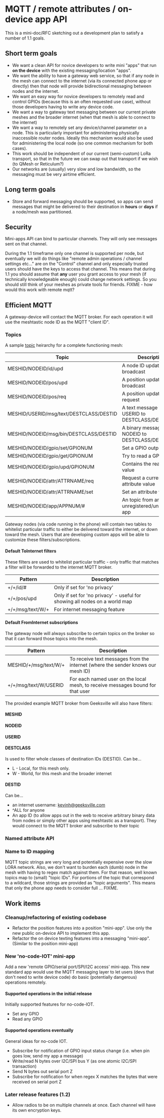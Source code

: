 # MQTT / remote attributes / on-device app API

This is a mini-doc/RFC sketching out a development plan to satisfy a number of 1.1 goals.

## Short term goals

- We want a clean API for novice developers to write mini "apps" that run **on the device** with the existing messaging/location "apps".
- We want the ability to have a gateway web service, so that if any node in the mesh can connect to the internet (via its connected phone app or directly) then that node will provide bidirectional messaging between nodes and the internet.
- We want an easy way for novice developers to remotely read and control GPIOs (because this is an often requested use case), without those developers having to write any device code.
- We want a way to gateway text messaging between our current private meshes and the broader internet (when that mesh is able to connect to the internet)
- We want a way to remotely set any device/channel parameter on a node. This is particularly important for administering physically inaccessible router nodes. Ideally this mechanism would also be used for administering the local node (so one common mechanism for both cases).
- This work should be independent of our current (semi-custom) LoRa transport, so that in the future we can swap out that transport if we wish (to QMesh or Reticulum?)
- Our networks are (usually) very slow and low bandwidth, so the messaging must be very airtime efficient.

## Long term goals

- Store and forward messaging should be supported, so apps can send messages that might be delivered to their destination in **hours** or **days** if a node/mesh was partitioned.

## Security

Mini-apps API can bind to particular channels. They will only see messages sent on that channel.

During the 1.1 timeframe only one channel is supported per node, but eventually we will do things like "remote admin operations / channel settings etc..." are on the "Control" channel and only especially trusted users should have the keys to access that channel. This means that during 1.1 you should assume that **any** user you grant access to your mesh (if technically knowledgeable enough) could change network settings. So you should still think of your meshes as private tools for friends. FIXME - how would this work with remote mqtt?

## Efficient MQTT

A gateway-device will contact the MQTT broker. For each operation it will use the meshtastic node ID as the MQTT "client ID".

### Topics

A sample [topic](https://www.hivemq.com/blog/mqtt-essentials-part-5-mqtt-topics-best-practices/) heirarchy for a complete functioning mesh:

| Topic                                   | Description                                         |
| --------------------------------------- | --------------------------------------------------- |
| MESHID/NODEID/id/upd                    | A node ID update broadcast                          |
| MESHID/NODEID/pos/upd                   | A position update broadcast                         |
| MESHID/NODEID/pos/req                   | A position update request                           |
| MESHID/USERID/msg/text/DESTCLASS/DESTID | A text message from USERID to DESTCLASS/DESTID      |
| MESHID/NODEID/msg/bin/DESTCLASS/DESTID  | A binary message from NODEID to DESTCLASS/DESTCLASS |
| MESHID/NODEID/gpio/set/GPIONUM          | Set a GPIO output                                   |
| MESHID/NODEID/gpio/get/GPIONUM          | Try to read a GPIO                                  |
| MESHID/NODEID/gpio/upd/GPIONUM          | Contains the read GPIO value                        |
| MESHID/NODEID/attr/ATTRNAME/req         | Request a current attribute value                   |
| MESHID/NODEID/attr/ATTRNAME/set         | Set an attribute value                              |
| MESHID/NODEID/app/APPNUM/#              | An topic from an unregistered/unknown app           |

Gateway nodes (via code running in the phone) will contain two tables to whitelist particular traffic to either be delivered toward the internet, or down toward the mesh. Users that are developing custom apps will be able to customize these filters/subscriptions.

#### Default ToInternet filters

These filters are used to whitelist particular traffic - only traffic that matches a filter will be forwarded to the internet MQTT broker.

| Pattern          | Description                                                                |
| ---------------- | -------------------------------------------------------------------------- |
| +/+/id/#         | Only if set for 'no privacy'                                               |
| +/+/pos/upd      | Only if set for 'no privacy' - useful for showing all nodes on a world map |
| +/+/msg/text/W/+ | For internet messaging feature                                             |

#### Default FromInternet subscriptions

The gateway node will always subscribe to certain topics on the broker so that it can forward those topics into the mesh.

| Pattern               | Description                                                                     |
| --------------------- | ------------------------------------------------------------------------------- |
| MESHID/+/msg/text/W/+ | To receive text messages from the internet (where the sender knows our mesh ID) |
| +/+/msg/text/W/USERID | For each named user on the local mesh, to receive messages bound for that user  |

The provided example MQTT broker from Geeksville will also have filters:

#### MESHID

#### NODEID

#### USERID

#### DESTCLASS

Is used to filter whole classes of destination IDs (DESTID). Can be...

- L - Local, for this mesh only.
- W - World, for this mesh and the broader internet

#### DESTID

Can be...

- an internet username: kevinh@geeksville.com
- ^ALL for anyone
- An app ID (to allow apps out in the web to receive arbitrary binary data from nodes or simply other apps using meshtastic as a transport). They would connect to the MQTT broker and subscribe to their topic

### Named attribute API

### Name to ID mapping

MQTT topic strings are very long and potentially expensive over the slow LORA network. Also, we don't want to burden each (dumb) node in the mesh with having to regex match against them. For that reason, well known topics map to (small) "topic IDs". For portions of the topic that correspond to a wildcard, those strings are provided as "topic arguments". This means that only the phone app needs to consider full ... FIXME.

## Work items

### Cleanup/refactoring of existing codebase

- Refactor the position features into a position "mini-app". Use only the new public on-device API to implement this app.
- Refactor the on device texting features into a messaging "mini-app". (Similar to the position mini-app)

### New 'no-code-IOT' mini-app

Add a new 'remote GPIO/serial port/SPI/I2C access' mini-app. This new standard app would use the MQTT messaging layer to let users (devs that don't need to write device code) do basic (potentially dangerous) operations remotely.

#### Supported operations in the initial release

Initially supported features for no-code-IOT.

- Set any GPIO
- Read any GPIO

#### Supported operations eventually

General ideas for no-code IOT.

- Subscribe for notification of GPIO input status change (i.e. when pin goes low, send my app a message)
- Write/read N bytes over I2C/SPI bus Y (as one atomic I2C/SPI transaction)
- Send N bytes out serial port Z
- Subscribe for notification for when regex X matches the bytes that were received on serial port Z

### Later release features (1.2)

- Allow radios to be on multiple channels at once. Each channel will have its own encryption keys.

```

```
